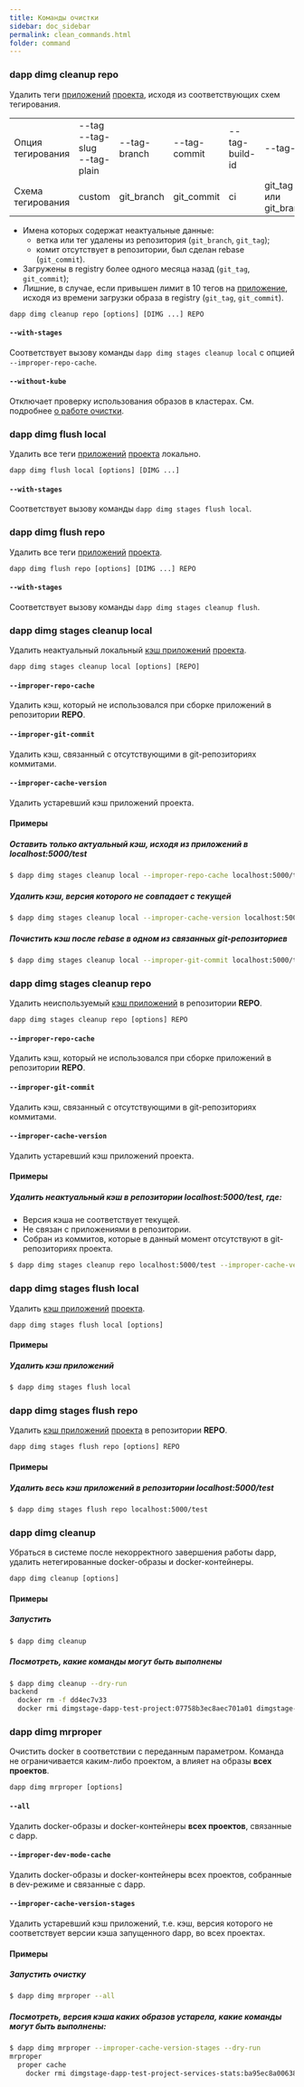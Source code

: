 ```yaml
---
title: Команды очистки
sidebar: doc_sidebar
permalink: clean_commands.html
folder: command
---
```


### dapp dimg cleanup repo
Удалить теги [приложений](definitions.html#dimg) [проекта](definitions.html#проект), исходя из соответствующих схем тегирования.

<table class="tag-scheme">
  <tr>
    <td>Опция тегирования</td>
    <td>--tag<br />--tag-slug<br />--tag-plain</td>
    <td>--tag-branch</td>
    <td>--tag-commit</td>
    <td>--tag-build-id</td>
    <td>--tag-ci</td>
  </tr>
  <tr>
    <td>Схема тегирования</td>
    <td>custom</td>
    <td>git_branch</td>
    <td>git_commit</td>
    <td>ci</td>
    <td>git_tag или git_branch</td>
  </tr>
</table>

* Имена которых содержат неактуальные данные:
    * ветка или тег удалены из репозитория (`git_branch`, `git_tag`);
    * комит отсутствует в репозитории, был сделан rebase (`git_commit`).
* Загружены в registry более одного месяца назад (`git_tag`, `git_commit`);
* Лишние, в случае, если привышен лимит в 10 тегов на [приложение](definitions.html#dimg), исходя из времени загрузки образа в registry (`git_tag`, `git_commit`).

```
dapp dimg cleanup repo [options] [DIMG ...] REPO
```

#### `--with-stages`
Соответствует вызову команды `dapp dimg stages cleanup local` с опцией `--improper-repo-cache`.

#### `--without-kube`
Отключает проверку использования образов в кластерах. См. подробнее [о работе очистки](cleanup_for_advanced_build.html#автоматическая-очистка-по-политикам).

### dapp dimg flush local
Удалить все теги [приложений](definitions.html#dimg) [проекта](definitions.html#проект) локально.

```
dapp dimg flush local [options] [DIMG ...]
```

#### `--with-stages`
Соответствует вызову команды `dapp dimg stages flush local`.

### dapp dimg flush repo
Удалить все теги [приложений](definitions.html#dimg) [проекта](definitions.html#проект).
```
dapp dimg flush repo [options] [DIMG ...] REPO
```

#### `--with-stages`
Соответствует вызову команды `dapp dimg stages cleanup flush`.

### dapp dimg stages cleanup local
Удалить неактуальный локальный [кэш приложений](definitions.html#кэш-приложения) [проекта](definitions.html#проект).

```
dapp dimg stages cleanup local [options] [REPO]
```

#### `--improper-repo-cache`
Удалить кэш, который не использовался при сборке приложений в репозитории **REPO**.

#### `--improper-git-commit`
Удалить кэш, связанный с отсутствующими в git-репозиториях коммитами.

#### `--improper-cache-version`
Удалить устаревший кэш приложений проекта.

#### Примеры

##### Оставить только актуальный кэш, исходя из приложений в localhost:5000/test
```bash
$ dapp dimg stages cleanup local --improper-repo-cache localhost:5000/test
```

##### Удалить кэш, версия которого не совпадает с текущей
```bash
$ dapp dimg stages cleanup local --improper-cache-version localhost:5000/test
```

##### Почистить кэш после rebase в одном из связанных git-репозиториев
```bash
$ dapp dimg stages cleanup local --improper-git-commit localhost:5000/test
```

### dapp dimg stages cleanup repo
Удалить неиспользуемый [кэш приложений](definitions.html#кэш-приложения) в репозитории **REPO**.

```
dapp dimg stages cleanup repo [options] REPO
```

#### `--improper-repo-cache`
Удалить кэш, который не использовался при сборке приложений в репозитории **REPO**.

#### `--improper-git-commit`
Удалить кэш, связанный с отсутствующими в git-репозиториях коммитами.

#### `--improper-cache-version`
Удалить устаревший кэш приложений проекта.

#### Примеры

##### Удалить неактуальный кэш в репозитории localhost:5000/test, где:

* Версия кэша не соответствует текущей.
* Не связан с приложениями в репозитории.
* Собран из коммитов, которые в данный момент отсутствуют в git-репозиториях проекта.

```bash
$ dapp dimg stages cleanup repo localhost:5000/test --improper-cache-version --improper-repo-cache --improper-git-commit
```

### dapp dimg stages flush local
Удалить [кэш приложений](definitions.html#кэш-приложения) [проекта](definitions.html#проект).

```
dapp dimg stages flush local [options]
```

#### Примеры

##### Удалить кэш приложений
```bash
$ dapp dimg stages flush local
```

### dapp dimg stages flush repo
Удалить [кэш приложений](definitions.html#кэш-приложения) [проекта](definitions.html#проект) в репозитории **REPO**.

```
dapp dimg stages flush repo [options] REPO
```

#### Примеры

##### Удалить весь кэш приложений в репозитории localhost:5000/test
```bash
$ dapp dimg stages flush repo localhost:5000/test
```

### dapp dimg cleanup
Убраться в системе после некорректного завершения работы dapp, удалить нетегированные docker-образы и docker-контейнеры.

```
dapp dimg cleanup [options]
```

#### Примеры

##### Запустить
```bash
$ dapp dimg cleanup
```

##### Посмотреть, какие команды могут быть выполнены
```bash
$ dapp dimg cleanup --dry-run
backend
  docker rm -f dd4ec7v33
  docker rmi dimgstage-dapp-test-project:07758b3ec8aec701a01 dimgstage-dapp-test-project:ec701a0107758b3ec8a
```

### dapp dimg mrproper
Очистить docker в соответствии с переданным параметром. Команда не ограничивается каким-либо проектом, а влияет на образы **всех проектов**.

```
dapp dimg mrproper [options]
```

#### `--all`
Удалить docker-образы и docker-контейнеры **всех проектов**, связанные с dapp.

#### `--improper-dev-mode-cache`
Удалить docker-образы и docker-контейнеры всех проектов, собранные в dev-режиме и связанные с dapp.

#### `--improper-cache-version-stages`
Удалить устаревший кэш приложений, т.е. кэш, версия которого не соответствует версии кэша запущенного dapp, во всех проектах.

#### Примеры

##### Запустить очистку
```bash
$ dapp dimg mrproper --all
```

##### Посмотреть, версия кэша каких образов устарела, какие команды могут быть выполнены:
```bash
$ dapp dimg mrproper --improper-cache-version-stages --dry-run
mrproper
  proper cache
    docker rmi dimgstage-dapp-test-project-services-stats:ba95ec8a00638ddac413a13e303715dd2c93b80295c832af440c04a46f3e8555 dimgstage-dapp-test-project-services-stats:f53af70566ec23fb634800d159425da6e7e61937afa95e4ed8bf531f3503daa6
```
